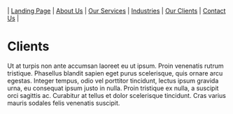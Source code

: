 | [Landing Page](index.html "Landing Page") | [About Us](about.html "About Us") | [Our Services](services.html "Our Services") | [Industries](industries.html "Industries Served") | [Our Clients](clients.html "Our Clients") | [Contact Us](contact.html "Contact Us") |

# Clients

Ut at turpis non ante accumsan laoreet eu ut ipsum. Proin venenatis rutrum tristique. Phasellus blandit sapien eget purus scelerisque, quis ornare arcu egestas. Integer tempus, odio vel porttitor tincidunt, lectus ipsum gravida urna, eu consequat ipsum justo in nulla. Proin tristique ex nulla, a suscipit orci sagittis ac. Curabitur at tellus et dolor scelerisque tincidunt. Cras varius mauris sodales felis venenatis suscipit.
